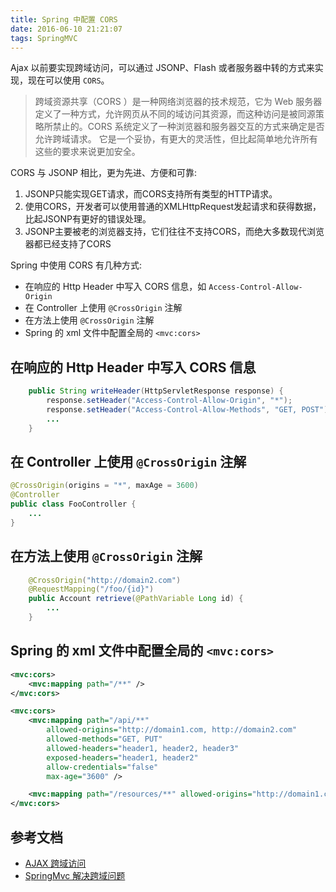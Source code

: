 ```yaml
---
title: Spring 中配置 CORS
date: 2016-06-10 21:21:07
tags: SpringMVC
---
```


Ajax 以前要实现跨域访问，可以通过 JSONP、Flash 或者服务器中转的方式来实现，现在可以使用 `CORS`。

> 跨域资源共享（CORS ）是一种网络浏览器的技术规范，它为 Web 服务器定义了一种方式，允许网页从不同的域访问其资源，而这种访问是被同源策略所禁止的。CORS 系统定义了一种浏览器和服务器交互的方式来确定是否允许跨域请求。 它是一个妥协，有更大的灵活性，但比起简单地允许所有这些的要求来说更加安全。

<!--more-->

CORS 与 JSONP 相比，更为先进、方便和可靠:

1. JSONP只能实现GET请求，而CORS支持所有类型的HTTP请求。
2. 使用CORS，开发者可以使用普通的XMLHttpRequest发起请求和获得数据，比起JSONP有更好的错误处理。
3. JSONP主要被老的浏览器支持，它们往往不支持CORS，而绝大多数现代浏览器都已经支持了CORS

Spring 中使用 CORS 有几种方式:

* 在响应的 Http Header 中写入 CORS 信息，如 `Access-Control-Allow-Origin`
* 在 Controller 上使用 `@CrossOrigin` 注解
* 在方法上使用 `@CrossOrigin` 注解
* Spring 的 xml 文件中配置全局的 `<mvc:cors>`

## 在响应的 Http Header 中写入 CORS 信息
```java
    public String writeHeader(HttpServletResponse response) {
        response.setHeader("Access-Control-Allow-Origin", "*");
        response.setHeader("Access-Control-Allow-Methods", "GET, POST");
        ...
    }
```

## 在 Controller 上使用 `@CrossOrigin` 注解
```java
@CrossOrigin(origins = "*", maxAge = 3600)
@Controller
public class FooController {
    ...
}
```

## 在方法上使用 `@CrossOrigin` 注解
```java
    @CrossOrigin("http://domain2.com")
    @RequestMapping("/foo/{id}")
    public Account retrieve(@PathVariable Long id) {
        ...
    }
```

## Spring 的 xml 文件中配置全局的 `<mvc:cors>`
```xml
<mvc:cors>
    <mvc:mapping path="/**" />
</mvc:cors>
```

```xml
<mvc:cors>
    <mvc:mapping path="/api/**"
        allowed-origins="http://domain1.com, http://domain2.com"
        allowed-methods="GET, PUT"
        allowed-headers="header1, header2, header3"
        exposed-headers="header1, header2" 
        allow-credentials="false"
        max-age="3600" />

    <mvc:mapping path="/resources/**" allowed-origins="http://domain1.com" />
</mvc:cors>
```

## 参考文档
* [AJAX 跨域访问](http://qtdebug.com/spring-web/AJAX%20跨域访问.html)
* [SpringMvc 解决跨域问题](http://my.oschina.net/wangnian/blog/689020?fromerr=v0Kie8WA)
